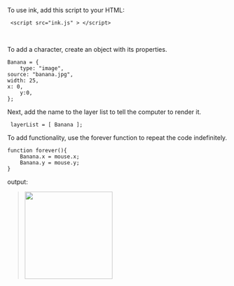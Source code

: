 To use ink, add this script to your HTML:

     <script src="ink.js" > </script>

<br>

To add a character, create an object with its properties.

    Banana = {
        type: "image",
	source: "banana.jpg",
	width: 25,
	x: 0,
        y:0,
    };
      
Next, add the name to the layer list to tell the computer to render it.

     layerList = [ Banana ];

To add functionality, use the forever function to repeat the code indefinitely.

    function forever(){
     	Banana.x = mouse.x;
        Banana.y = mouse.y;
    }
     
output:

> [<img src="https://coolprofessor.github.io/ink.js/demo/banana.gif" width="200"/>](https://coolprofessor.github.io/ink.js/demo/)
